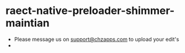 # raect-native-preloader-shimmer-maintian

- Please message us on support@chzapps.com to upload your edit's
- 
